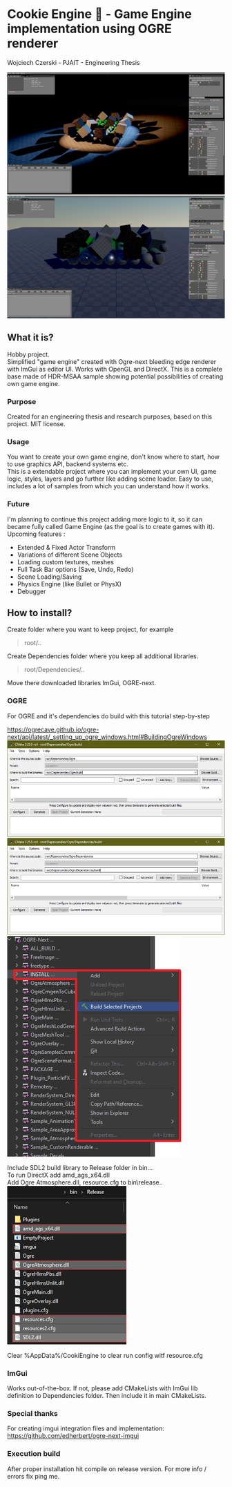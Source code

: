 [//]: # (![Alt text]&#40;./Screenshots/pjatk/Logo_EN_1.png "Cookie Engine Screen"&#41;)
# Cookie Engine :cookie: - Game Engine implementation using OGRE renderer
Wojciech Czerski - PJAIT - Engineering Thesis

![Alt text](./Screenshots/cookie.png "Cookie Engine - Dark Screen")
![Alt text](./Screenshots/cookie1.png "Cookie Engine - Default")
## What it is?
Hobby project.\
Simplified "game engine" created with Ogre-next bleeding edge renderer with ImGui as editor UI.
Works with OpenGL and DirectX. This is a complete base made of HDR-MSAA sample showing potential possibilities
of creating own game engine. 

### Purpose
Created for an engineering thesis and research purposes, based on this project. MIT license.

### Usage
You want to create your own game engine, don't know where to start, how to use graphics API, backend systems etc.\
This is a extendable project where you can implement your own UI, game logic, styles, layers and
go further like adding scene loader. Easy to use, includes a lot of samples from which you can understand how it works.

### Future
I'm planning to continue this project adding more logic to it, 
so it can became fully called Game Engine (as the goal is to create games with it).\
Upcoming features :
- Extended & Fixed Actor Transform
- Variations of different Scene Objects
- Loading custom textures, meshes
- Full Task Bar options (Save, Undo, Redo)
- Scene Loading/Saving
- Physics Engine (like Bullet or PhysX)
- Debugger



## How to install?
Create folder where you want to keep project, for example 
> root/..

Create Dependencies folder where you keep all additional libraries.
> root/Dependencies/..

Move there downloaded libraries ImGui, OGRE-next.

### OGRE

For OGRE and it's dependencies do build with this tutorial step-by-step

https://ogrecave.github.io/ogre-next/api/latest/_setting_up_ogre_windows.html#BuildingOgreWindows
![Alt text](./Screenshots/Cmake_install_2.png "Ogre-next make")
![Alt text](./Screenshots/Cmake_install.png "Ogre-next-deps make")
![Alt text](./Screenshots/ogre-build.png "Ogre install/build solution")

Include SDL2 build library to Release folder in bin.\..\
To run DirectX add amd_ags_x64.dll\
Add Ogre Atmosphere.dll, resource.cfg to bin\release\..\
![Alt text](./Screenshots/binaries-to-add.png "Binaries to add")

Clear %AppData%/CookiEngine to clear run config witf resource.cfg

### ImGui

Works out-of-the-box. If not, please add CMakeLists with ImGui lib definition to Dependencies folder.
Then include it in main CMakeLists.

### Special thanks
For creating imgui integration files and implementation:
https://github.com/edherbert/ogre-next-imgui

### Execution build

After proper installation hit compile on release version. 
For more info / errors fix ping me.


